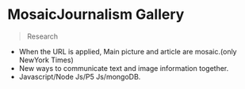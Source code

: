# MosaicJournalism Gallery 

> Research

 - When the URL is applied, Main picture and article are mosaic.(only NewYork Times)
 - New ways to communicate text and image information together.
 - Javascript/Node Js/P5 Js/mongoDB.
